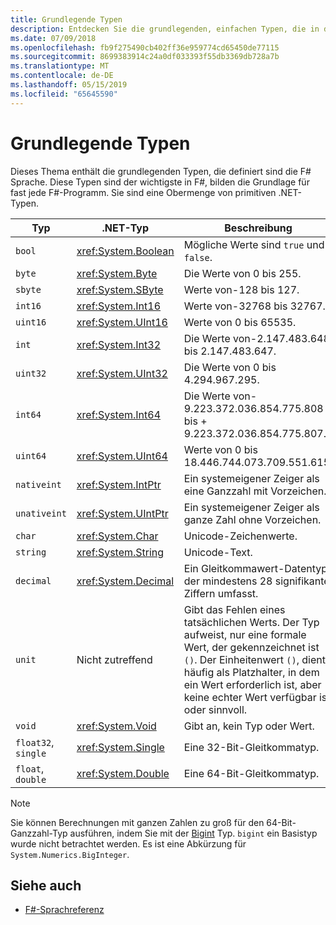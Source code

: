 ```yaml
---
title: Grundlegende Typen
description: Entdecken Sie die grundlegenden, einfachen Typen, die in der Sprache F# verwendet werden.
ms.date: 07/09/2018
ms.openlocfilehash: fb9f275490cb402ff36e959774cd65450de77115
ms.sourcegitcommit: 8699383914c24a0df033393f55db3369db728a7b
ms.translationtype: MT
ms.contentlocale: de-DE
ms.lasthandoff: 05/15/2019
ms.locfileid: "65645590"
---
```

# <a name="basic-types"></a>Grundlegende Typen

Dieses Thema enthält die grundlegenden Typen, die definiert sind die F# Sprache. Diese Typen sind der wichtigste in F#, bilden die Grundlage für fast jede F#-Programm. Sie sind eine Obermenge von primitiven .NET-Typen.

|Typ|.NET-Typ|Beschreibung|
|----|---------|-----------|
|`bool`|<xref:System.Boolean>|Mögliche Werte sind `true` und `false`.|
|`byte`|<xref:System.Byte>|Die Werte von 0 bis 255.|
|`sbyte`|<xref:System.SByte>|Werte von-128 bis 127.|
|`int16`|<xref:System.Int16>|Werte von-32768 bis 32767.|
|`uint16`|<xref:System.UInt16>|Werte von 0 bis 65535.|
|`int`|<xref:System.Int32>|Die Werte von-2.147.483.648 bis 2.147.483.647.|
|`uint32`|<xref:System.UInt32>|Die Werte von 0 bis 4.294.967.295.|
|`int64`|<xref:System.Int64>|Die Werte von-9.223.372.036.854.775.808 bis + 9.223.372.036.854.775.807.|
|`uint64`|<xref:System.UInt64>|Werte von 0 bis 18.446.744.073.709.551.615.|
|`nativeint`|<xref:System.IntPtr>|Ein systemeigener Zeiger als eine Ganzzahl mit Vorzeichen.|
|`unativeint`|<xref:System.UIntPtr>|Ein systemeigener Zeiger als ganze Zahl ohne Vorzeichen.|
|`char`|<xref:System.Char>|Unicode-Zeichenwerte.|
|`string`|<xref:System.String>|Unicode-Text.|
|`decimal`|<xref:System.Decimal>|Ein Gleitkommawert-Datentyp, der mindestens 28 signifikante Ziffern umfasst.|
|`unit`|Nicht zutreffend|Gibt das Fehlen eines tatsächlichen Werts. Der Typ aufweist, nur eine formale Wert, der gekennzeichnet ist `()`. Der Einheitenwert `()`, dient häufig als Platzhalter, in dem ein Wert erforderlich ist, aber keine echter Wert verfügbar ist oder sinnvoll.|
|`void`|<xref:System.Void>|Gibt an, kein Typ oder Wert.|
|`float32`, `single`|<xref:System.Single>|Eine 32-Bit-Gleitkommatyp.|
|`float`, `double`|<xref:System.Double>|Eine 64-Bit-Gleitkommatyp.|

> [!NOTE]
> Sie können Berechnungen mit ganzen Zahlen zu groß für den 64-Bit-Ganzzahl-Typ ausführen, indem Sie mit der [Bigint](https://msdn.microsoft.com/library/dc8be18d-4042-46c4-b136-2f21a84f6efa) Typ. `bigint` ein Basistyp wurde nicht betrachtet werden. Es ist eine Abkürzung für `System.Numerics.BigInteger`.

## <a name="see-also"></a>Siehe auch

- [F#-Sprachreferenz](index.md)
